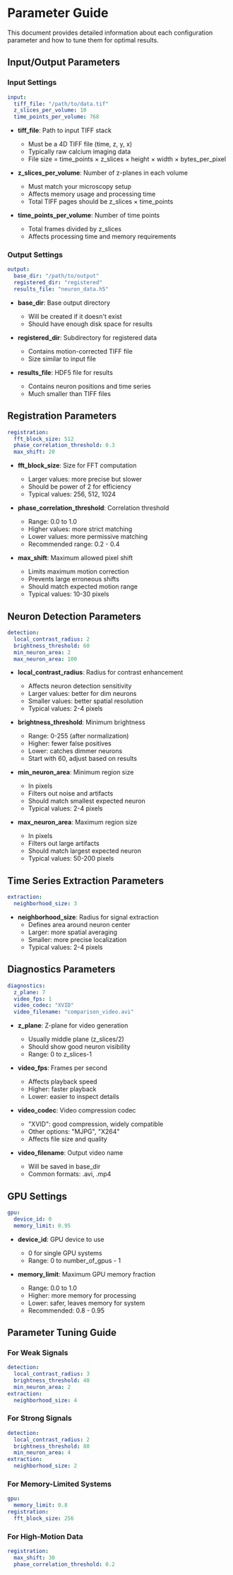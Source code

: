 # Parameter Guide

This document provides detailed information about each configuration parameter and how to tune them for optimal results.

## Input/Output Parameters

### Input Settings
```yaml
input:
  tiff_file: "/path/to/data.tif"
  z_slices_per_volume: 10
  time_points_per_volume: 768
```

- **tiff_file**: Path to input TIFF stack
  - Must be a 4D TIFF file (time, z, y, x)
  - Typically raw calcium imaging data
  - File size = time_points × z_slices × height × width × bytes_per_pixel

- **z_slices_per_volume**: Number of z-planes in each volume
  - Must match your microscopy setup
  - Affects memory usage and processing time
  - Total TIFF pages should be z_slices × time_points

- **time_points_per_volume**: Number of time points
  - Total frames divided by z_slices
  - Affects processing time and memory requirements

### Output Settings
```yaml
output:
  base_dir: "/path/to/output"
  registered_dir: "registered"
  results_file: "neuron_data.h5"
```

- **base_dir**: Base output directory
  - Will be created if it doesn't exist
  - Should have enough disk space for results

- **registered_dir**: Subdirectory for registered data
  - Contains motion-corrected TIFF file
  - Size similar to input file

- **results_file**: HDF5 file for results
  - Contains neuron positions and time series
  - Much smaller than TIFF files

## Registration Parameters

```yaml
registration:
  fft_block_size: 512
  phase_correlation_threshold: 0.3
  max_shift: 20
```

- **fft_block_size**: Size for FFT computation
  - Larger values: more precise but slower
  - Should be power of 2 for efficiency
  - Typical values: 256, 512, 1024

- **phase_correlation_threshold**: Correlation threshold
  - Range: 0.0 to 1.0
  - Higher values: more strict matching
  - Lower values: more permissive matching
  - Recommended range: 0.2 - 0.4

- **max_shift**: Maximum allowed pixel shift
  - Limits maximum motion correction
  - Prevents large erroneous shifts
  - Should match expected motion range
  - Typical values: 10-30 pixels

## Neuron Detection Parameters

```yaml
detection:
  local_contrast_radius: 2
  brightness_threshold: 60
  min_neuron_area: 2
  max_neuron_area: 100
```

- **local_contrast_radius**: Radius for contrast enhancement
  - Affects neuron detection sensitivity
  - Larger values: better for dim neurons
  - Smaller values: better spatial resolution
  - Typical values: 2-4 pixels

- **brightness_threshold**: Minimum brightness
  - Range: 0-255 (after normalization)
  - Higher: fewer false positives
  - Lower: catches dimmer neurons
  - Start with 60, adjust based on results

- **min_neuron_area**: Minimum region size
  - In pixels
  - Filters out noise and artifacts
  - Should match smallest expected neuron
  - Typical values: 2-4 pixels

- **max_neuron_area**: Maximum region size
  - In pixels
  - Filters out large artifacts
  - Should match largest expected neuron
  - Typical values: 50-200 pixels

## Time Series Extraction Parameters

```yaml
extraction:
  neighborhood_size: 3
```

- **neighborhood_size**: Radius for signal extraction
  - Defines area around neuron center
  - Larger: more spatial averaging
  - Smaller: more precise localization
  - Typical values: 2-4 pixels

## Diagnostics Parameters

```yaml
diagnostics:
  z_plane: 7
  video_fps: 1
  video_codec: "XVID"
  video_filename: "comparison_video.avi"
```

- **z_plane**: Z-plane for video generation
  - Usually middle plane (z_slices/2)
  - Should show good neuron visibility
  - Range: 0 to z_slices-1

- **video_fps**: Frames per second
  - Affects playback speed
  - Higher: faster playback
  - Lower: easier to inspect details

- **video_codec**: Video compression codec
  - "XVID": good compression, widely compatible
  - Other options: "MJPG", "X264"
  - Affects file size and quality

- **video_filename**: Output video name
  - Will be saved in base_dir
  - Common formats: .avi, .mp4

## GPU Settings

```yaml
gpu:
  device_id: 0
  memory_limit: 0.95
```

- **device_id**: GPU device to use
  - 0 for single GPU systems
  - Range: 0 to number_of_gpus - 1

- **memory_limit**: Maximum GPU memory fraction
  - Range: 0.0 to 1.0
  - Higher: more memory for processing
  - Lower: safer, leaves memory for system
  - Recommended: 0.8 - 0.95

## Parameter Tuning Guide

### For Weak Signals
```yaml
detection:
  local_contrast_radius: 3
  brightness_threshold: 40
  min_neuron_area: 2
extraction:
  neighborhood_size: 4
```

### For Strong Signals
```yaml
detection:
  local_contrast_radius: 2
  brightness_threshold: 80
  min_neuron_area: 4
extraction:
  neighborhood_size: 2
```

### For Memory-Limited Systems
```yaml
gpu:
  memory_limit: 0.8
registration:
  fft_block_size: 256
```

### For High-Motion Data
```yaml
registration:
  max_shift: 30
  phase_correlation_threshold: 0.2
``` 